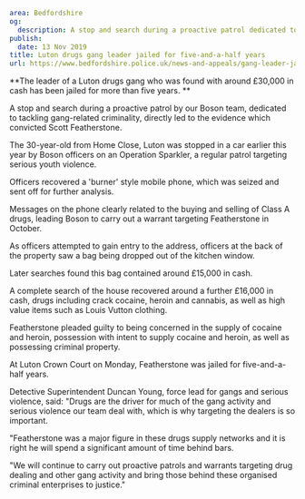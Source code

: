 ```yaml
area: Bedfordshire
og:
  description: A stop and search during a proactive patrol dedicated to tackling gang-related criminality directly led to the evidence which convicted Scott Featherstone
publish:
  date: 13 Nov 2019
title: Luton drugs gang leader jailed for five-and-a-half years
url: https://www.bedfordshire.police.uk/news-and-appeals/gang-leader-jailed-nov2019
```

**The leader of a Luton drugs gang who was found with around £30,000 in cash has been jailed for more than five years. **

A stop and search during a proactive patrol by our Boson team, dedicated to tackling gang-related criminality, directly led to the evidence which convicted Scott Featherstone.

The 30-year-old from Home Close, Luton was stopped in a car earlier this year by Boson officers on an Operation Sparkler, a regular patrol targeting serious youth violence.

Officers recovered a 'burner' style mobile phone, which was seized and sent off for further analysis.

Messages on the phone clearly related to the buying and selling of Class A drugs, leading Boson to carry out a warrant targeting Featherstone in October.

As officers attempted to gain entry to the address, officers at the back of the property saw a bag being dropped out of the kitchen window.

Later searches found this bag contained around £15,000 in cash.

A complete search of the house recovered around a further £16,000 in cash, drugs including crack cocaine, heroin and cannabis, as well as high value items such as Louis Vutton clothing.

Featherstone pleaded guilty to being concerned in the supply of cocaine and heroin, possession with intent to supply cocaine and heroin, as well as possessing criminal property.

At Luton Crown Court on Monday, Featherstone was jailed for five-and-a-half years.

Detective Superintendent Duncan Young, force lead for gangs and serious violence, said: "Drugs are the driver for much of the gang activity and serious violence our team deal with, which is why targeting the dealers is so important.

"Featherstone was a major figure in these drugs supply networks and it is right he will spend a significant amount of time behind bars.

"We will continue to carry out proactive patrols and warrants targeting drug dealing and other gang activity and bring those behind these organised criminal enterprises to justice."

